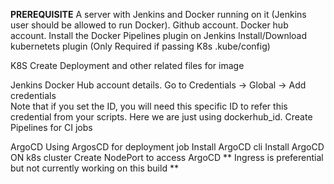 
**PREREQUISITE**
A server with Jenkins and Docker running on it (Jenkins user should be allowed to run Docker).
Github account.
Docker hub account.
Install the Docker Pipelines plugin on Jenkins
Install/Download kubernetets plugin (Only Required if passing K8s .kube/config)

K8S
Create Deployment and other related files for image 

Jenkins 
Docker Hub account details. Go to Credentials → Global → Add credentials  
Note that if you set the ID, you will need this specific ID to refer this credential from your scripts. Here we are just using dockerhub_id.
Create Pipelines for CI jobs 

ArgoCD
Using ArgosCD for deployment job 
Install ArgoCD cli
Install ArgoCD ON k8s cluster 
Create NodePort to access ArgoCD ** Ingress is preferential but not currently working on this build **
